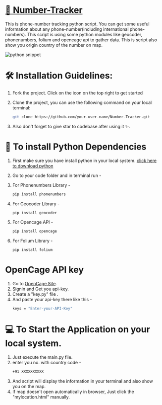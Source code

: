 # [📡 Number-Tracker ](https://github.com/shivang21007/Number-Tracker)
This is phone-number tracking python script. You can get some useful information about any phone-number(including international phone-numbers).
This script is using some python modules like geocoder, phonenumbers, folium and opencage api to gather data.
This is script also show you origin country of the number on map.
</br>

![python snippet](https://github.com/shivang21007/Number-Tracker/assets/98748694/81f68fb4-9e7f-46e1-8e8e-0204bac63028)




# 🛠️ Installation Guidelines:

1. Fork the project. Click on the icon on the top right to get started

2. Clone the project, you can use the following command on your local terminal:
 
   ```bash
   git clone https://github.com/your-user-name/Number-Tracker.git
   ```
3. Also don't forget to give star to codebase after using it ✨.

   

# 📌 To install Python Dependencies
1. First make sure you have install python in your local system.
 [click here to download python](https://www.python.org/downloads/)

2. Go to your code folder and in terminal run -
3.  For Phonenumbers Library -
    ```bash
    pip install phonenumbers
    ```
4. For Geocoder Library -
   ```bash
   pip install geocoder
   ```
5. For Opencage API -
   ```bash
   pip install opencage
   ```
6. For Folium Library -
   ```bash
   pip install folium
   ```
# OpenCage API key
1. Go to [OpenCage Site](https://opencagedata.com/).
2. Signin and Get you api-key. 
3. Create a "key.py" file .
4. And paste your api-key there like this - 
   ```bash
   keys = "Enter-your-API-Key"
   ```
# 💻 To Start the Application on your local system.
1. Just execute the main.py file.
2. enter you no. with country code - 
   ```bash
   +91 XXXXXXXXXX
   ```
3. And script will display the information in your terminal and also show you on the map.
4. If map doesn't open automatically in browser, Just click the "mylocation.html" manually.
